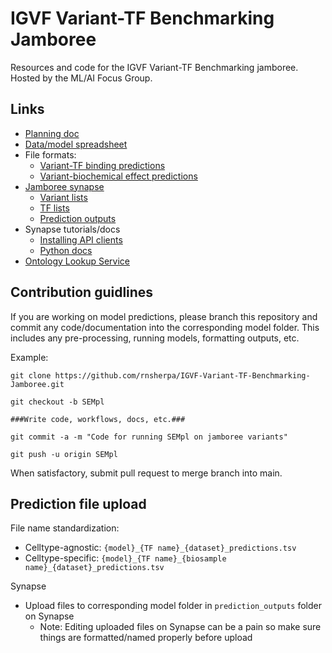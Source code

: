 # IGVF Variant-TF Benchmarking Jamboree

Resources and code for the IGVF Variant-TF Benchmarking jamboree. Hosted by the ML/AI Focus Group.

## Links
- [Planning doc](https://docs.google.com/document/d/1YXKNBrn4QEk1z6EpZZQyhAFzY1BjN3HZYWddFkJpYlc/edit?usp=sharing)
- [Data/model spreadsheet](https://docs.google.com/spreadsheets/d/12GV6qoquMtgg02OgVpT-_Su9ERSNltz3vPBX1IU7EoE/edit?usp=sharing)
- File formats:
	- [Variant-TF binding predictions](https://docs.google.com/document/d/1DLVO6eMUvyei3Qh3CI6JZ6CisxEi0WVLsZB9NQAYgKM/edit?usp=sharing)
	- [Variant-biochemical effect predictions](https://docs.google.com/document/d/1BtxbFQReBtysS4kO_CPpmdhvOvjVjYtjA5E_jLBexcA/edit?usp=sharing)
- [Jamboree synapse](https://www.synapse.org/Synapse:syn64024472)
	- [Variant lists](https://www.synapse.org/Synapse:syn64888527)
	- [TF lists](https://www.synapse.org/Synapse:syn64891521)
	- [Prediction outputs](https://www.synapse.org/Synapse:syn64862601)
- Synapse tutorials/docs
	- [Installing API clients](https://help.synapse.org/docs/Installing-Synapse-API-Clients.1985249668.html)
	- [Python docs](https://python-docs.synapse.org/)
- [Ontology Lookup Service](https://www.ebi.ac.uk/ols4/)

## Contribution guidlines
If you are working on model predictions, please branch this repository and commit any code/documentation into the corresponding model folder. This includes any pre-processing, running models, formatting outputs, etc.

Example:

```
git clone https://github.com/rnsherpa/IGVF-Variant-TF-Benchmarking-Jamboree.git

git checkout -b SEMpl

###Write code, workflows, docs, etc.###

git commit -a -m "Code for running SEMpl on jamboree variants"

git push -u origin SEMpl 
```

When satisfactory, submit pull request to merge branch into main.

## Prediction file upload

File name standardization:
- Celltype-agnostic: `{model}_{TF name}_{dataset}_predictions.tsv`
- Celltype-specific: `{model}_{TF name}_{biosample name}_{dataset}_predictions.tsv`

Synapse
- Upload files to corresponding model folder in `prediction_outputs` folder on Synapse
	- Note: Editing uploaded files on Synapse can be a pain so make sure things are formatted/named properly before upload
